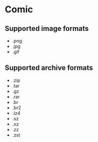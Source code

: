 # Comic

## Supported image formats

* .png
* .jpg
* .gif

## Supported archive formats

* .zip
* .tar
* .gz
* .rar
* .br
* .br2
* .lz4
* .sz
* .xz
* .zz
* .zst
